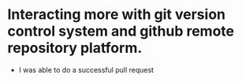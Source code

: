 # Interacting more with git version control system and github remote repository platform.
- I was able to do a successful pull request

